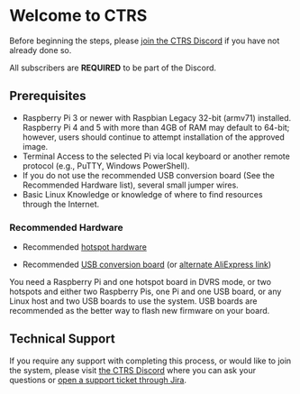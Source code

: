 # Welcome to CTRS

Before beginning the steps, please [join the CTRS Discord](https://discord.gg/ctrs) if you have not already done so.

All subscribers are **REQUIRED** to be part of the Discord.


## Prerequisites

- Raspberry Pi 3 or newer with Raspbian Legacy 32-bit (armv71) installed. Raspberry Pi 4 and 5 with more than 4GB of RAM may default to 64-bit; however, users should continue to attempt installation of the approved image.
- Terminal Access to the selected Pi via local keyboard or another remote protocol (e.g., PuTTY, Windows PowerShell).
- If you do not use the recommended USB conversion board (See the Recommended Hardware list), several small jumper wires.
- Basic Linux Knowledge or knowledge of where to find resources through the Internet.


### Recommended Hardware
- Recommended [hotspot hardware](https://www.amazon.com/dp/B089JYBXHQ?ref=ppx_pop_mob_ap_share&th=1)

- Recommended [USB conversion board](https://www.amazon.com/AURSINC-Hotspot-Simplex-Compatible-MicroUSB/dp/B09WKJPW59) (or [alternate AliExpress link](https://www.aliexpress.us/item/3256804002996084.html?gatewayAdapt=glo2usa4itemAdapt))

You need a Raspberry Pi and one hotspot board in DVRS mode, or two hotspots and either two Raspberry Pis, one Pi and one USB board, or any Linux host and two USB boards to use the system.  USB boards are recommended as the better way to flash new firmware on your board.

## Technical Support
If you require any support with completing this process, or would like to join the system, please visit [the CTRS Discord](https://discord.gg/ctrs) where you can ask your questions or [open a support ticket through Jira](https://centrunk.atlassian.net/servicedesk/customer/portals).